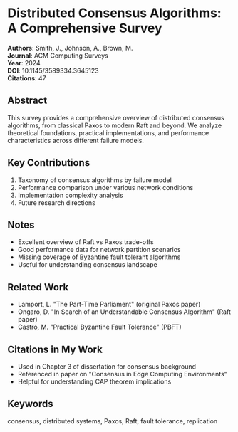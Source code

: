 # Distributed Consensus Algorithms: A Comprehensive Survey

**Authors**: Smith, J., Johnson, A., Brown, M.  
**Journal**: ACM Computing Surveys  
**Year**: 2024  
**DOI**: 10.1145/3589334.3645123  
**Citations**: 47  

## Abstract
This survey provides a comprehensive overview of distributed consensus algorithms, from classical Paxos to modern Raft and beyond. We analyze theoretical foundations, practical implementations, and performance characteristics across different failure models.

## Key Contributions
1. Taxonomy of consensus algorithms by failure model
2. Performance comparison under various network conditions  
3. Implementation complexity analysis
4. Future research directions

## Notes
- Excellent overview of Raft vs Paxos trade-offs
- Good performance data for network partition scenarios
- Missing coverage of Byzantine fault tolerant algorithms
- Useful for understanding consensus landscape

## Related Work
- Lamport, L. "The Part-Time Parliament" (original Paxos paper)
- Ongaro, D. "In Search of an Understandable Consensus Algorithm" (Raft paper)
- Castro, M. "Practical Byzantine Fault Tolerance" (PBFT)

## Citations in My Work
- Used in Chapter 3 of dissertation for consensus background
- Referenced in paper on "Consensus in Edge Computing Environments"
- Helpful for understanding CAP theorem implications

## Keywords
consensus, distributed systems, Paxos, Raft, fault tolerance, replication
